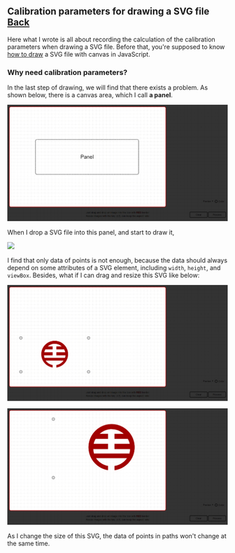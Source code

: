 ## Calibration parameters for drawing a SVG file [Back](./../SVG.md)

Here what I wrote is all about recording the calculation of the calibration parameters when drawing a SVG file. Before that, you're supposed to know [how to draw](./../../canvas/drawing_a_svg/drawing_a_svg.md) a SVG file with canvas in JavaScript.

### Why need calibration parameters?

In the last step of drawing, we will find that there exists a problem. As shown below, there is a canvas area, which I call **a panel**.

![](./panel.png)

When I drop a SVG file into this panel, and start to draw it,

![](./example.svg)

I find that only data of points is not enough, because the data should always depend on some attributes of a SVG element, including `width`, `height`, and `viewBox`. Besides, what if I can drag and resize this SVG like below:

![](./resize_svg1.png)

![](./resize_svg2.png)

As I change the size of this SVG, the data of points in paths won't change at the same time.